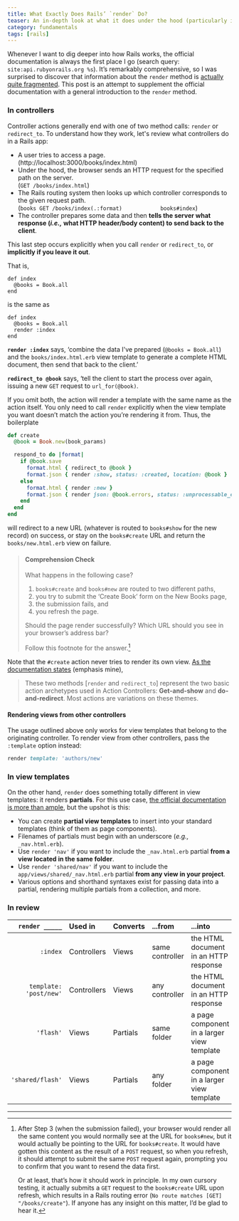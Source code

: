 ```yaml
---
title: What Exactly Does Rails’ `render` Do?
teaser: An in-depth look at what it does under the hood (particularly in controllers).
category: fundamentals
tags: [rails]
---
```


Whenever I want to dig deeper into how Rails works, the official documentation is always the first place I go (search query: `site:api.rubyonrails.org %s`). It’s remarkably comprehensive, so I was surprised to discover that information about the `render` method is [actually quite fragmented][search]. This post is an attempt to supplement the official documentation with a general introduction to the `render` method.

### In controllers

Controller actions generally end with one of two method calls: `render` or `redirect_to`. To understand how they work, let's review what controllers do in a Rails app: 

* A user tries to access a page.  
  (http://localhost:3000/books/index.html)
* Under the hood, the browser sends an HTTP request for the specified path on the server.  
  (`GET /books/index.html`)
* The Rails routing system then looks up which controller corresponds to the given request path.  
  (`books GET /books/index(.:format)            books#index`)
* The controller prepares some data and then **tells the server what response (_i.e.,_ what HTTP header/body content) to send back to the client**.

This last step occurs explicitly when you call `render` or `redirect_to`, or **implicitly if you leave it out**.

That is, 

    def index
      @books = Book.all
    end

is the same as

    def index
      @books = Book.all
      render :index
    end

**`render :index`** says, ‘combine the data I've prepared (`@books = Book.all`) and the `books/index.html.erb` view template to generate a complete HTML document, then send that back to the client.’

**`redirect_to @book`** says, ‘tell the client to start the process over again, issuing a new `GET` request to `url_for(@book)`.

If you omit both, the action will render a template with the same name as the action itself. You only need to call `render` explicitly when the view template you want doesn’t match the action you’re rendering it from. Thus, the boilerplate

```ruby
def create
  @book = Book.new(book_params)

  respond_to do |format|
    if @book.save
      format.html { redirect_to @book }
      format.json { render :show, status: :created, location: @book }
    else
      format.html { render :new }
      format.json { render json: @book.errors, status: :unprocessable_entity }
    end
  end
end
```

will redirect to a new URL (whatever is routed to `books#show` for the new record) on success, or stay on the `books#create` URL and return the `books/new.html.erb` view on failure.

> #### Comprehension Check
> 
> What happens in the following case?
> 
> 1. `books#create` and `books#new` are routed to two different paths,
> 2. you try to submit the ‘Create Book’ form on the New Books page,
> 3. the submission fails, and
> 4. you refresh the page.
> 
> Should the page render successfully? Which URL should you see in your
> browser’s address bar?
> 
> Follow this footnote for the answer.[^1]

Note that the `#create` action never tries to render its own view. [As the documentation states][render_docs] (emphasis mine),

> These two methods [`render` and `redirect_to`] represent the two basic action archetypes used in Action Controllers: **Get-and-show** and **do-and-redirect**. Most actions are variations on these themes.

#### Rendering views from other controllers

The usage outlined above only works for view templates that belong to the originating controller. To render view from other controllers, pass the `:template` option instead:

```ruby
render template: 'authors/new'
```

### In view templates

On the other hand, `render` does something totally different in view templates: it renders **partials**. For this use case, [the official documentation is more than ample][partials], but the upshot is this:

* You can create **partial view templates** to insert into your standard templates (think of them as page components).
* Filenames of partials must begin with an underscore (_e.g.,_ `_nav.html.erb`).
* Use `render 'nav'` if you want to include the `_nav.html.erb` partial **from a view located in the same folder**.
* Use `render 'shared/nav'` if you want to include the `app/views/shared/_nav.html.erb` partial **from any view in your project**.
* Various options and shorthand syntaxes exist for passing data into a partial, rendering multiple partials from a collection, and more.

### In review

| `render _____`         |  Used in     | Converts | ...from         | ...into
| ---:                   |  :---        | :---     | :---            | :---
| `:index`               |  Controllers | Views    | same controller | the HTML document in an HTTP response
| `template: 'post/new'` |  Controllers | Views    | any controller  | the HTML document in an HTTP response
| `'flash'`              |  Views       | Partials | same folder     | a page component in a larger view template
| `'shared/flash'`       |  Views       | Partials | any folder      | a page component in a larger view template

---

[^1]:

    After Step 3 (when the submission failed), your browser would render all the same content you would normally see at the URL for `books#new`, but it would actually be pointing to the URL for `books#create`. It would have gotten this content as the result of a `POST` request, so when you refresh, it should attempt to submit the same `POST` request again, prompting you to confirm that you want to resend the data first.
    
    Or at least, that’s how it should work in principle. In my own cursory testing, it actually submits a `GET` request to the `books#create` URL upon refresh, which results in a Rails routing error (`No route matches [GET] "/books/create"`). If anyone has any insight on this matter, I’d be glad to hear it.

[search]: https://www.google.com/search?q=site:api.rubyonrails.org+render
[render_docs]: http://api.rubyonrails.org/classes/ActionController/Base.html
[partials]: http://api.rubyonrails.org/classes/ActionView/PartialRenderer.html
